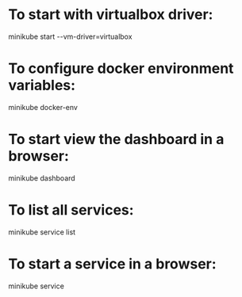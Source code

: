 # To start with virtualbox driver:

minikube start --vm-driver=virtualbox

# To configure docker environment variables:

minikube docker-env

# To start view the dashboard in a browser:

minikube dashboard

# To list all services:

minikube service list

# To start a service in a browser:

minikube service <service>
